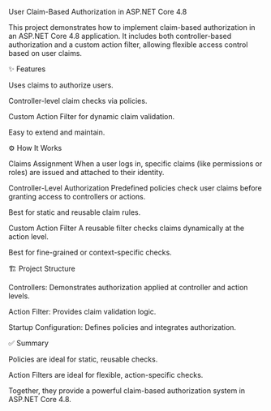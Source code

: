 User Claim-Based Authorization in ASP.NET Core 4.8

This project demonstrates how to implement claim-based authorization in an ASP.NET Core 4.8 application.
It includes both controller-based authorization and a custom action filter, allowing flexible access control based on user claims.

✨ Features

Uses claims to authorize users.

Controller-level claim checks via policies.

Custom Action Filter for dynamic claim validation.

Easy to extend and maintain.

⚙️ How It Works

Claims Assignment
When a user logs in, specific claims (like permissions or roles) are issued and attached to their identity.

Controller-Level Authorization
Predefined policies check user claims before granting access to controllers or actions.

Best for static and reusable claim rules.

Custom Action Filter
A reusable filter checks claims dynamically at the action level.

Best for fine-grained or context-specific checks.

🏗 Project Structure

Controllers: Demonstrates authorization applied at controller and action levels.

Action Filter: Provides claim validation logic.

Startup Configuration: Defines policies and integrates authorization.

✅ Summary

Policies are ideal for static, reusable checks.

Action Filters are ideal for flexible, action-specific checks.

Together, they provide a powerful claim-based authorization system in ASP.NET Core 4.8.
